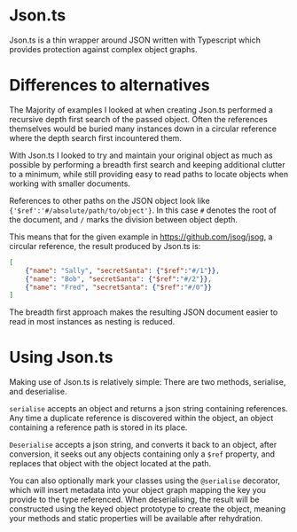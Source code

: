 # Json.ts
Json.ts is a thin wrapper around JSON written with Typescript which provides protection against complex object graphs.
# Differences to alternatives
The Majority of examples I looked at when creating Json.ts performed a recursive depth first search of the passed object. Often the references themselves would be buried many instances down in a circular reference where the depth search first incountered them.

With Json.ts I looked to try and maintain your original object as much as possible by performing a breadth first search and keeping additional clutter to a minimum, while still providing easy to read paths to locate objects when working with smaller documents.

References to other paths on the JSON object look like ``{'$ref':'#/absolute/path/to/object'}``. In this case ``#`` denotes the root of the document, and ``/`` marks the division between object depth.

This means that for the given example in https://github.com/jsog/jsog, a circular reference, the result produced by Json.ts is:

```json
[
    {"name": "Sally", "secretSanta": {"$ref":"#/1"}},
    {"name": "Bob", "secretSanta": {"$ref":"#/2"}},
    {"name": "Fred", "secretSanta": {"$ref":"#/0"}}
]
```

The breadth first approach makes the resulting JSON document easier to read in most instances as nesting is reduced.

# Using Json.ts

Making use of Json.ts is relatively simple: There are two methods, serialise, and deserialise.

``serialise`` accepts an object and returns a json string containing references. Any time a duplicate reference is discovered within the object, an object containing a reference path is stored in its place.

``Deserialise`` accepts a json string, and converts it back to an object, after conversion, it seeks out any objects containing only a ``$ref`` property, and replaces that object with the object located at the path.

You can also optionally mark your classes using the ``@serialise`` decorator, which will insert metadata into your object graph mapping the key you provide to the type referenced. When deserialising, the result will be constructed using the keyed object prototype to create the object, meaning your methods and static properties will be available after rehydration.
